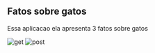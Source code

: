 ## Fatos sobre gatos

Essa aplicacao ela apresenta 3 fatos sobre gatos 

![get](https://github.com/gabrielavillagran/Ada_docker/assets/92838700/02ad9025-7a5d-4328-95ef-b96985863125)
![post](https://github.com/gabrielavillagran/Ada_docker/assets/92838700/733b2aff-f6b0-4b7a-9eeb-3fceeb050725)
